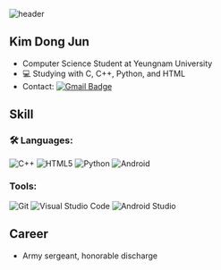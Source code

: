 ![header](https://capsule-render.vercel.app/api?type=egg&color=auto&height=300&section=header&text=Welcome!%20render&fontSize=90)

## Kim Dong Jun
-  Computer Science Student at Yeungnam University
- 💻 Studying with C, C++, Python, and HTML
-  Contact: [![Gmail Badge](https://img.shields.io/badge/Gmail-d14836?style=flat-square&logo=Gmail&logoColor=white&link=mailto:kdjkdj111@gmail.com)](mailto:kdjkdj111@gmail.com)

## Skill
### 🛠️ Languages:
![C++](https://img.shields.io/badge/C++-00599C.svg?&style=for-the-badge&logo=C++&logoColor=white)
![HTML5](https://img.shields.io/badge/HTML5-E34F26.svg?&style=for-the-badge&logo=HTML5&logoColor=white)
![Python](https://img.shields.io/badge/Python-3776AB.svg?&style=for-the-badge&logo=Python&logoColor=white)
![Android](https://img.shields.io/badge/Android-3DDC84.svg?&style=for-the-badge&logo=Android&logoColor=white)
### Tools:
![Git](https://img.shields.io/badge/Git-F05032.svg?&style=for-the-badge&logo=Git&logoColor=white)
![Visual Studio Code](https://img.shields.io/badge/Visual%20Studio%20Code-007ACC.svg?&style=for-the-badge&logo=Visual%20Studio%20Code&logoColor=white)
![Android Studio](https://img.shields.io/badge/Android%20Studio-3DDC84.svg?&style=for-the-badge&logo=Android%20Studio&logoColor=white)

## Career
- Army sergeant, honorable discharge




